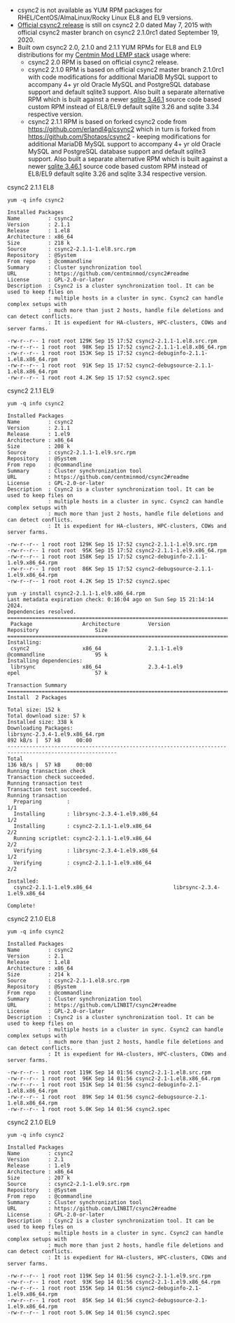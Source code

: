 * csync2 is not available as YUM RPM packages for RHEL/CentOS/AlmaLinux/Rocky Linux EL8 and EL9 versions.
* [Official csync2 release](https://github.com/LINBIT/csync2) is still on csync2 2.0 dated May 7, 2015 with official csync2 master branch on csync2 2.1.0rc1 dated September 19, 2020.
* Built own csync2 2.0, 2.1.0 and 2.1.1 YUM RPMs for EL8 and EL9 distributions for my [Centmin Mod LEMP stack](https://centminmod.com) usage where:
  * csync2 2.0 RPM is based on official csync2 release.
  * csync2 2.1.0 RPM is based on official csync2 master branch 2.1.0rc1 with code modifications for additional MariaDB MySQL support to accompany 4+ yr old Oracle MySQL and PostgreSQL database support and default sqlite3 support. Also built a separate alternative RPM which is built against a newer [sqlite 3.46.1](https://sqlite.org/changes.html) source code based custom RPM instead of EL8/EL9 default sqlite 3.26 and sqlite 3.34 respective version.
  * csync2 2.1.1 RPM is based on forked csync2 code from https://github.com/erlandl4g/csync2 which in turn is forked from https://github.com/Shotaos/csync2 - keeping modifications for additional MariaDB MySQL support to accompany 4+ yr old Oracle MySQL and PostgreSQL database support and default sqlite3 support. Also built a separate alternative RPM which is built against a newer [sqlite 3.46.1](https://sqlite.org/changes.html) source code based custom RPM instead of EL8/EL9 default sqlite 3.26 and sqlite 3.34 respective version.

csync2 2.1.1 EL8

```
yum -q info csync2

Installed Packages
Name         : csync2
Version      : 2.1.1
Release      : 1.el8
Architecture : x86_64
Size         : 218 k
Source       : csync2-2.1.1-1.el8.src.rpm
Repository   : @System
From repo    : @commandline
Summary      : Cluster synchronization tool
URL          : https://github.com/centminmod/csync2#readme
License      : GPL-2.0-or-later
Description  : Csync2 is a cluster synchronization tool. It can be used to keep files on
             : multiple hosts in a cluster in sync. Csync2 can handle complex setups with
             : much more than just 2 hosts, handle file deletions and can detect conflicts.
             : It is expedient for HA-clusters, HPC-clusters, COWs and server farms.
```
```
-rw-r--r-- 1 root root 129K Sep 15 17:52 csync2-2.1.1-1.el8.src.rpm
-rw-r--r-- 1 root root  98K Sep 15 17:52 csync2-2.1.1-1.el8.x86_64.rpm
-rw-r--r-- 1 root root 153K Sep 15 17:52 csync2-debuginfo-2.1.1-1.el8.x86_64.rpm
-rw-r--r-- 1 root root  91K Sep 15 17:52 csync2-debugsource-2.1.1-1.el8.x86_64.rpm
-rw-r--r-- 1 root root 4.2K Sep 15 17:52 csync2.spec
```

csync2 2.1.1 EL9

```
yum -q info csync2

Installed Packages
Name         : csync2
Version      : 2.1.1
Release      : 1.el9
Architecture : x86_64
Size         : 208 k
Source       : csync2-2.1.1-1.el9.src.rpm
Repository   : @System
From repo    : @commandline
Summary      : Cluster synchronization tool
URL          : https://github.com/centminmod/csync2#readme
License      : GPL-2.0-or-later
Description  : Csync2 is a cluster synchronization tool. It can be used to keep files on
             : multiple hosts in a cluster in sync. Csync2 can handle complex setups with
             : much more than just 2 hosts, handle file deletions and can detect conflicts.
             : It is expedient for HA-clusters, HPC-clusters, COWs and server farms.
```
```
-rw-r--r-- 1 root root 129K Sep 15 17:52 csync2-2.1.1-1.el9.src.rpm
-rw-r--r-- 1 root root  95K Sep 15 17:52 csync2-2.1.1-1.el9.x86_64.rpm
-rw-r--r-- 1 root root 158K Sep 15 17:52 csync2-debuginfo-2.1.1-1.el9.x86_64.rpm
-rw-r--r-- 1 root root  86K Sep 15 17:52 csync2-debugsource-2.1.1-1.el9.x86_64.rpm
-rw-r--r-- 1 root root 4.2K Sep 15 17:52 csync2.spec
```
```
yum -y install csync2-2.1.1-1.el9.x86_64.rpm
Last metadata expiration check: 0:16:04 ago on Sun Sep 15 21:14:14 2024.
Dependencies resolved.
=========================================================================================================
 Package                Architecture         Version                    Repository                  Size
=========================================================================================================
Installing:
 csync2                 x86_64               2.1.1-1.el9                @commandline                95 k
Installing dependencies:
 librsync               x86_64               2.3.4-1.el9                epel                        57 k

Transaction Summary
=========================================================================================================
Install  2 Packages

Total size: 152 k
Total download size: 57 k
Installed size: 338 k
Downloading Packages:
librsync-2.3.4-1.el9.x86_64.rpm                                          892 kB/s |  57 kB     00:00    
---------------------------------------------------------------------------------------------------------
Total                                                                    136 kB/s |  57 kB     00:00     
Running transaction check
Transaction check succeeded.
Running transaction test
Transaction test succeeded.
Running transaction
  Preparing        :                                                                                 1/1 
  Installing       : librsync-2.3.4-1.el9.x86_64                                                     1/2 
  Installing       : csync2-2.1.1-1.el9.x86_64                                                       2/2 
  Running scriptlet: csync2-2.1.1-1.el9.x86_64                                                       2/2 
  Verifying        : librsync-2.3.4-1.el9.x86_64                                                     1/2 
  Verifying        : csync2-2.1.1-1.el9.x86_64                                                       2/2 

Installed:
  csync2-2.1.1-1.el9.x86_64                          librsync-2.3.4-1.el9.x86_64                         

Complete!
```

csync2 2.1.0 EL8

```
yum -q info csync2

Installed Packages
Name         : csync2
Version      : 2.1
Release      : 1.el8
Architecture : x86_64
Size         : 214 k
Source       : csync2-2.1-1.el8.src.rpm
Repository   : @System
From repo    : @commandline
Summary      : Cluster synchronization tool
URL          : https://github.com/LINBIT/csync2#readme
License      : GPL-2.0-or-later
Description  : Csync2 is a cluster synchronization tool. It can be used to keep files on
             : multiple hosts in a cluster in sync. Csync2 can handle complex setups with
             : much more than just 2 hosts, handle file deletions and can detect conflicts.
             : It is expedient for HA-clusters, HPC-clusters, COWs and server farms.
```
```
-rw-r--r-- 1 root root 119K Sep 14 01:56 csync2-2.1-1.el8.src.rpm
-rw-r--r-- 1 root root  96K Sep 14 01:56 csync2-2.1-1.el8.x86_64.rpm
-rw-r--r-- 1 root root 151K Sep 14 01:56 csync2-debuginfo-2.1-1.el8.x86_64.rpm
-rw-r--r-- 1 root root  89K Sep 14 01:56 csync2-debugsource-2.1-1.el8.x86_64.rpm
-rw-r--r-- 1 root root 5.0K Sep 14 01:56 csync2.spec
```

csync2 2.1.0 EL9

```
yum -q info csync2

Installed Packages
Name         : csync2
Version      : 2.1
Release      : 1.el9
Architecture : x86_64
Size         : 207 k
Source       : csync2-2.1-1.el9.src.rpm
Repository   : @System
From repo    : @commandline
Summary      : Cluster synchronization tool
URL          : https://github.com/LINBIT/csync2#readme
License      : GPL-2.0-or-later
Description  : Csync2 is a cluster synchronization tool. It can be used to keep files on
             : multiple hosts in a cluster in sync. Csync2 can handle complex setups with
             : much more than just 2 hosts, handle file deletions and can detect conflicts.
             : It is expedient for HA-clusters, HPC-clusters, COWs and server farms.
```
```
-rw-r--r-- 1 root root 119K Sep 14 01:56 csync2-2.1-1.el9.src.rpm
-rw-r--r-- 1 root root  93K Sep 14 01:56 csync2-2.1-1.el9.x86_64.rpm
-rw-r--r-- 1 root root 155K Sep 14 01:56 csync2-debuginfo-2.1-1.el9.x86_64.rpm
-rw-r--r-- 1 root root  85K Sep 14 01:56 csync2-debugsource-2.1-1.el9.x86_64.rpm
-rw-r--r-- 1 root root 5.0K Sep 14 01:56 csync2.spec
```